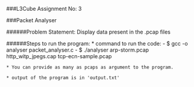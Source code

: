 ###L3Cube Assignment No: 3

###Packet Analyser

######Problem Statement: Display data present in the .pcap files

######Steps to run the program:
	* command to run the code:
		- $ gcc -o analyser packet_analyser.c
		- $ ./analyser arp-storm.pcap http_witp_jpegs.cap tcp-ecn-sample.pcap

	* You can provide as many as pcaps as argument to the program.

	* output of the program is in 'output.txt'
